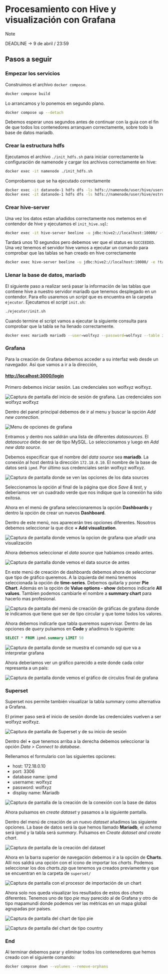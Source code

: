 # Procesamiento con Hive y visualización con Grafana

> [!Note]
> DEADLINE -> 9 de abril / 23:59

## Pasos a seguir

### Empezar los servicios

Construimos el archivo `docker compose`.

```bash
docker compose build
```

Lo arrancamos y lo ponemos en segundo plano.

```bash
docker compose up --detach
```

Debemos esperar unos segundos antes de continuar con la guia con el fin de que todos los contenedores arranquen correctamente, sobre todo la base de datos mariadb.

### Crear la estructura hdfs

Ejecutamos el archivo `./init_hdfs.sh` para iniciar correctamente la configuración de namenode y cargar los archivos correctamente en hive:

```bash
docker exec -it namenode ./init_hdfs.sh
```

Comprobamos que se ha ejecutado correctamente

```bash
docker exec -it datanode-1 hdfs dfs -ls hdfs://namenode/user/hive/userdata
docker exec -it datanode-1 hdfs dfs -ls hdfs://namenode/user/hive/estructura
```

### Crear hive-server

Una vez los datos estan añadidos correctamente nos metemos en el contendor de hive y ejecutamos el `init_hive.sql`:

```bash
docker exec -it hive-server beeline -u jdbc:hive2://localhost:10000/ -f ./init_hive.sql
```

Tardará unos 10 segundos pero debemos ver que el status es `SUCCEEDED`. Una vez tenemos el servidor hive vamos a ejecutar un comando para comprobar que las tablas se han creado en hive correctamente

```bash
docker exec hive-server beeline -u jdbc:hive2://localhost:10000/ -e !tables
```

### Llenar la base de datos, mariadb

El siguiente paso a realizar será pasar la información de las tablas que contiene hive a nuestro servidor mariadb que tenemos desplegado en un contendor. Para ello usaremos un *script* que es encuentra en la carpeta `ejecutor`. Ejecutamos el *script* `init.sh`:

```bash
./ejecutor/init.sh
```

Cuando termine el script vamos a ejecutar la siguiente consulta para comprobar que la tabla se ha llenado correctamente.

```bash
docker exec mariadb mariadb --user=wolfxyz --password=wolfxyz --table ipmd -e "SELECT * FROM summary"
```

### Grafana

Para la creación de Grafana debemos acceder a su interfaz web desde un navegador. Así que vamos a ir a la dirección, 

#### [http://localhost:3000/login](http://localhost:3000/login)

Primero debemos iniciar sesión. Las credenciales son wolfxyz wolfxyz.

![Captura de pantalla del inicio de sesión de grafana. Las credenciales son wolfxyz wolfxyz](img/grafana-login.png)

Dentro del panel principal debemos de ir al menu y buscar la opción *Add new connection*.

![Menu de opciones de grafana](img/grafana-menu.png)

Entramos y dentro nos saldrán una lista de diferentes *datasources*. El *datasource* debe de ser de tipo MySQL. Lo seleccionamos y luego en *Add new data source*.

Debemos especificar que el nombre del *data source* sea **mariadb**. La conexión al host dentrá la dirección `172.18.0.10`. El nombre de la base de datos será `ipmd`. Por último sus credenciales serán wolfxyz wolfxyz.

![Captura de pantalla donde se ven las opciones de los data sources](img/grafana-datasource.png)

Seleccionamos la opción al final de la página que dice *Save & test*, y deberiamos ver un cuadrado verde que nos indique que la conexión ha sido exitosa.

Ahora en el menú de grafana seleccionaremos la opción **Dashboards** y dentro la opción de crear un nuevos **Dashboard**.

Dentro de este menú, nos aparecerán tres opciones diferentes. Nosotros debemos seleccionar la que dice **+ Add visualization**.

![Captura de pantalla donde vemos la opcion de grafana que añadir una visualización](img/grafana-dashboard1.png)

Ahora debemos seleccionar el *data source* que habiamos creado antes.

![Captura de pantalla donde vemos el data source de antes](img/grafana-dashboard2.png)

En este menú de creación de dashboards debemos ahora de seleccionar que tipo de gráfico queremos. A la izquierda del menú tenemos seleccionada la opción de **time-series**. Debemos quitarla y poner **Pie Chart**. Además en la opción de **Value options - show** debemos indicarle **All values**. Tambíen podemos cambiarle el nombre a **summary chart** para hacerlo mas profesional.

![Captura de pantalla del menú de creación de gráficas de grafana donde le indicamos que tiene que ser de tipo circular y que tome todos los valores.](img/grafana-dashboard3.png)

Ahora debemos indicarle que tabla queremos supervisar. Dentro de las opciones de *query* pulsamos en **Code** y añadimos lo siguiente:

```sql
SELECT * FROM ipmd.summary LIMIT 50 
```

![Captura de pantalla donde se muestra el comando sql que va a interpretar grafana](img/grafana-dashboard4.png)

Ahora deberiamos ver un gráfico parecido a este donde cada color represanta a un país:

![Captura de pantalla donde vemos el gráfico de circulos final de grafana](img/grafana-dashboard5.png)

### Superset

Superset nos permite también visualizar la tabla summary como alternativa a Grafana.

El primer paso será el inicio de sesión donde las credenciales vuelven a ser wolfxyz wolfxyz.

![Captura de pantalla de Superset y de su inicio de sesión](img/superset1.png)

Dentro del **+** que tenemos arriba a la derecha debemos seleccionar la opción *Data > Connect to database*.

Rellenamos el formulario con las siguientes opciones:

* host: 172.18.0.10
* port: 3306
* database name: ipmd
* username: wolfxyz
* password: wolfxyz
* display name: Mariadb

![Captura de pantalla de la creación de la conexión con la base de datos](img/superset2.png)

Ahora pulsamos en *create dataset* y pasamos a la siguiente pantalla.

Dentro del menú de creación de un nuevo *dataset* añadimos las siguiente opciones. La base de datos será la que hemos llamado **Mariadb**, el *schema* será ipmd y la tabla será *summary*. Pulsamos en *Create dataset and create chart*.

![Captura de pantalla de la creación del dataset](img/superset3.png)

Ahora en la barra superior de navegación debemos ir a la opción de **Charts**. Allí nos saldrá una opción con el icono de importar los *charts*. Podemos seleccionar los dos *charts.zip* que tenemos ya creados previamente y que se encuentran en la carpeta de `superset/`

![Captura de pantalla con el procesor de importación de un chart](img/superset4.png)

Ahora solo nos queda visualizar los resultados de estos dos *charts* diferentes. Tenemos uno de tipo *pie* muy parecido al de Grafana y otro de tipo mapamundi donde podemos ver las métricas en un mapa global agrupadas por paises.

![Captura de pantalla del chart de tipo pie](img/summary-pie.jpg)

![Captura de pantalla del chart de tipo country](img/summary-country.jpg)

### End

Al terminar debemos parar y eliminar todos los contenedores que hemos creado con el siguiente comando:

```bash
docker compose down --volumes --remove-orphans
```
